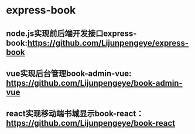 # express-book
## node.js实现前后端开发接口express-book:https://github.com/Lijunpengeye/express-book
## vue实现后台管理book-admin-vue: https://github.com/Lijunpengeye/book-admin-vue 
## react实现移动端书城显示book-react：https://github.com/Lijunpengeye/book-react

